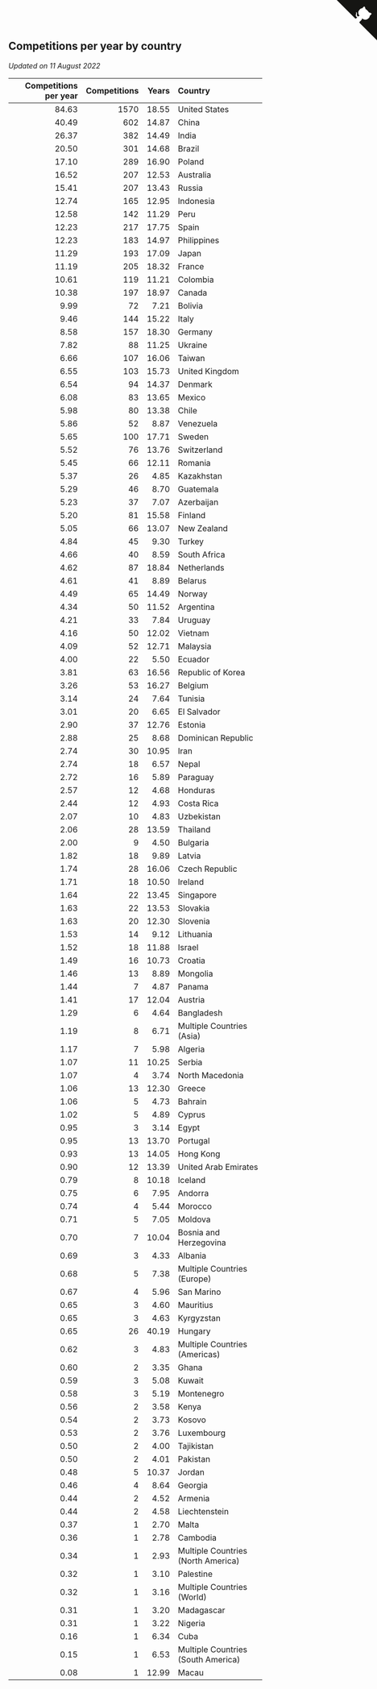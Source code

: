 ## Competitions per year by country

*Updated on 11 August 2022*

| Competitions per year | Competitions | Years | Country |
| ---: | ---: | ---: | :--- |
| 84.63 | 1570 | 18.55 | United States |
| 40.49 | 602 | 14.87 | China |
| 26.37 | 382 | 14.49 | India |
| 20.50 | 301 | 14.68 | Brazil |
| 17.10 | 289 | 16.90 | Poland |
| 16.52 | 207 | 12.53 | Australia |
| 15.41 | 207 | 13.43 | Russia |
| 12.74 | 165 | 12.95 | Indonesia |
| 12.58 | 142 | 11.29 | Peru |
| 12.23 | 217 | 17.75 | Spain |
| 12.23 | 183 | 14.97 | Philippines |
| 11.29 | 193 | 17.09 | Japan |
| 11.19 | 205 | 18.32 | France |
| 10.61 | 119 | 11.21 | Colombia |
| 10.38 | 197 | 18.97 | Canada |
| 9.99 | 72 | 7.21 | Bolivia |
| 9.46 | 144 | 15.22 | Italy |
| 8.58 | 157 | 18.30 | Germany |
| 7.82 | 88 | 11.25 | Ukraine |
| 6.66 | 107 | 16.06 | Taiwan |
| 6.55 | 103 | 15.73 | United Kingdom |
| 6.54 | 94 | 14.37 | Denmark |
| 6.08 | 83 | 13.65 | Mexico |
| 5.98 | 80 | 13.38 | Chile |
| 5.86 | 52 | 8.87 | Venezuela |
| 5.65 | 100 | 17.71 | Sweden |
| 5.52 | 76 | 13.76 | Switzerland |
| 5.45 | 66 | 12.11 | Romania |
| 5.37 | 26 | 4.85 | Kazakhstan |
| 5.29 | 46 | 8.70 | Guatemala |
| 5.23 | 37 | 7.07 | Azerbaijan |
| 5.20 | 81 | 15.58 | Finland |
| 5.05 | 66 | 13.07 | New Zealand |
| 4.84 | 45 | 9.30 | Turkey |
| 4.66 | 40 | 8.59 | South Africa |
| 4.62 | 87 | 18.84 | Netherlands |
| 4.61 | 41 | 8.89 | Belarus |
| 4.49 | 65 | 14.49 | Norway |
| 4.34 | 50 | 11.52 | Argentina |
| 4.21 | 33 | 7.84 | Uruguay |
| 4.16 | 50 | 12.02 | Vietnam |
| 4.09 | 52 | 12.71 | Malaysia |
| 4.00 | 22 | 5.50 | Ecuador |
| 3.81 | 63 | 16.56 | Republic of Korea |
| 3.26 | 53 | 16.27 | Belgium |
| 3.14 | 24 | 7.64 | Tunisia |
| 3.01 | 20 | 6.65 | El Salvador |
| 2.90 | 37 | 12.76 | Estonia |
| 2.88 | 25 | 8.68 | Dominican Republic |
| 2.74 | 30 | 10.95 | Iran |
| 2.74 | 18 | 6.57 | Nepal |
| 2.72 | 16 | 5.89 | Paraguay |
| 2.57 | 12 | 4.68 | Honduras |
| 2.44 | 12 | 4.93 | Costa Rica |
| 2.07 | 10 | 4.83 | Uzbekistan |
| 2.06 | 28 | 13.59 | Thailand |
| 2.00 | 9 | 4.50 | Bulgaria |
| 1.82 | 18 | 9.89 | Latvia |
| 1.74 | 28 | 16.06 | Czech Republic |
| 1.71 | 18 | 10.50 | Ireland |
| 1.64 | 22 | 13.45 | Singapore |
| 1.63 | 22 | 13.53 | Slovakia |
| 1.63 | 20 | 12.30 | Slovenia |
| 1.53 | 14 | 9.12 | Lithuania |
| 1.52 | 18 | 11.88 | Israel |
| 1.49 | 16 | 10.73 | Croatia |
| 1.46 | 13 | 8.89 | Mongolia |
| 1.44 | 7 | 4.87 | Panama |
| 1.41 | 17 | 12.04 | Austria |
| 1.29 | 6 | 4.64 | Bangladesh |
| 1.19 | 8 | 6.71 | Multiple Countries (Asia) |
| 1.17 | 7 | 5.98 | Algeria |
| 1.07 | 11 | 10.25 | Serbia |
| 1.07 | 4 | 3.74 | North Macedonia |
| 1.06 | 13 | 12.30 | Greece |
| 1.06 | 5 | 4.73 | Bahrain |
| 1.02 | 5 | 4.89 | Cyprus |
| 0.95 | 3 | 3.14 | Egypt |
| 0.95 | 13 | 13.70 | Portugal |
| 0.93 | 13 | 14.05 | Hong Kong |
| 0.90 | 12 | 13.39 | United Arab Emirates |
| 0.79 | 8 | 10.18 | Iceland |
| 0.75 | 6 | 7.95 | Andorra |
| 0.74 | 4 | 5.44 | Morocco |
| 0.71 | 5 | 7.05 | Moldova |
| 0.70 | 7 | 10.04 | Bosnia and Herzegovina |
| 0.69 | 3 | 4.33 | Albania |
| 0.68 | 5 | 7.38 | Multiple Countries (Europe) |
| 0.67 | 4 | 5.96 | San Marino |
| 0.65 | 3 | 4.60 | Mauritius |
| 0.65 | 3 | 4.63 | Kyrgyzstan |
| 0.65 | 26 | 40.19 | Hungary |
| 0.62 | 3 | 4.83 | Multiple Countries (Americas) |
| 0.60 | 2 | 3.35 | Ghana |
| 0.59 | 3 | 5.08 | Kuwait |
| 0.58 | 3 | 5.19 | Montenegro |
| 0.56 | 2 | 3.58 | Kenya |
| 0.54 | 2 | 3.73 | Kosovo |
| 0.53 | 2 | 3.76 | Luxembourg |
| 0.50 | 2 | 4.00 | Tajikistan |
| 0.50 | 2 | 4.01 | Pakistan |
| 0.48 | 5 | 10.37 | Jordan |
| 0.46 | 4 | 8.64 | Georgia |
| 0.44 | 2 | 4.52 | Armenia |
| 0.44 | 2 | 4.58 | Liechtenstein |
| 0.37 | 1 | 2.70 | Malta |
| 0.36 | 1 | 2.78 | Cambodia |
| 0.34 | 1 | 2.93 | Multiple Countries (North America) |
| 0.32 | 1 | 3.10 | Palestine |
| 0.32 | 1 | 3.16 | Multiple Countries (World) |
| 0.31 | 1 | 3.20 | Madagascar |
| 0.31 | 1 | 3.22 | Nigeria |
| 0.16 | 1 | 6.34 | Cuba |
| 0.15 | 1 | 6.53 | Multiple Countries (South America) |
| 0.08 | 1 | 12.99 | Macau |


<a href="https://github.com/JustinTimeCuber/wca_statistics" class="github-corner" aria-label="View source on Github"><svg width="80" height="80" viewBox="0 0 250 250" style="fill:#151513; color:#fff; position: absolute; top: 0; border: 0; right: 0;" aria-hidden="true"><path d="M0,0 L115,115 L130,115 L142,142 L250,250 L250,0 Z"></path><path d="M128.3,109.0 C113.8,99.7 119.0,89.6 119.0,89.6 C122.0,82.7 120.5,78.6 120.5,78.6 C119.2,72.0 123.4,76.3 123.4,76.3 C127.3,80.9 125.5,87.3 125.5,87.3 C122.9,97.6 130.6,101.9 134.4,103.2" fill="currentColor" style="transform-origin: 130px 106px;" class="octo-arm"></path><path d="M115.0,115.0 C114.9,115.1 118.7,116.5 119.8,115.4 L133.7,101.6 C136.9,99.2 139.9,98.4 142.2,98.6 C133.8,88.0 127.5,74.4 143.8,58.0 C148.5,53.4 154.0,51.2 159.7,51.0 C160.3,49.4 163.2,43.6 171.4,40.1 C171.4,40.1 176.1,42.5 178.8,56.2 C183.1,58.6 187.2,61.8 190.9,65.4 C194.5,69.0 197.7,73.2 200.1,77.6 C213.8,80.2 216.3,84.9 216.3,84.9 C212.7,93.1 206.9,96.0 205.4,96.6 C205.1,102.4 203.0,107.8 198.3,112.5 C181.9,128.9 168.3,122.5 157.7,114.1 C157.9,116.9 156.7,120.9 152.7,124.9 L141.0,136.5 C139.8,137.7 141.6,141.9 141.8,141.8 Z" fill="currentColor" class="octo-body"></path></svg></a><style>.github-corner:hover .octo-arm{animation:octocat-wave 560ms ease-in-out}@keyframes octocat-wave{0%,100%{transform:rotate(0)}20%,60%{transform:rotate(-25deg)}40%,80%{transform:rotate(10deg)}}@media (max-width:500px){.github-corner:hover .octo-arm{animation:none}.github-corner .octo-arm{animation:octocat-wave 560ms ease-in-out}}</style>
